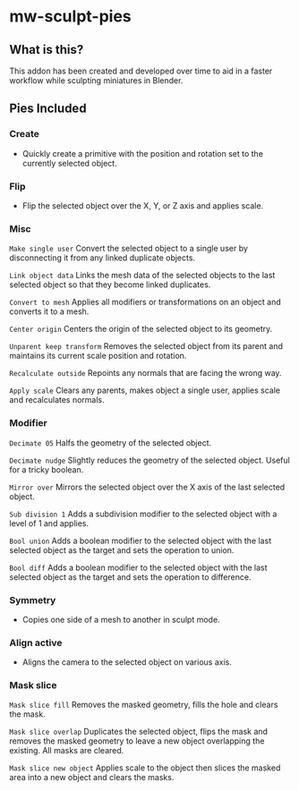 # mw-sculpt-pies
## What is this?
This addon has been created and developed over time to aid in a faster workflow while sculpting miniatures in Blender.

## Pies Included

### Create
- Quickly create a primitive with the position and rotation set to the currently selected object.

### Flip
- Flip the selected object over the X, Y, or Z axis and applies scale.

### Misc
`Make single user` Convert the selected object to a single user by disconnecting it from any linked duplicate objects.

`Link object data` Links the mesh data of the selected objects to the last selected object so that they become linked duplicates.

`Convert to mesh` Applies all modifiers or transformations on an object and converts it to a mesh.

`Center origin` Centers the origin of the selected object to its geometry.

`Unparent keep transform` Removes the selected object from its parent and maintains its current scale position and rotation.

`Recalculate outside` Repoints any normals that are facing the wrong way.

`Apply scale` Clears any parents, makes object a single user, applies scale and recalculates normals.

### Modifier

`Decimate 05` Halfs the geometry of the selected object.

`Decimate nudge` Slightly reduces the geometry of the selected object. Useful for a tricky boolean.

`Mirror over` Mirrors the selected object over the X axis of the last selected object.

`Sub division 1` Adds a subdivision modifier to the selected object with a level of 1 and applies.

`Bool union` Adds a boolean modifier to the selected object with the last selected object as the target and sets the operation to union.

`Bool diff` Adds a boolean modifier to the selected object with the last selected object as the target and sets the operation to difference.

### Symmetry
- Copies one side of a mesh to another in sculpt mode.

### Align active
- Aligns the camera to the selected object on various axis.

### Mask slice
`Mask slice fill` Removes the masked geometry, fills the hole and clears the mask.

`Mask slice overlap` Duplicates the selected object, flips the mask and removes the masked geometry to leave a new object overlapping the existing. All masks are cleared.

`Mask slice new object` Applies scale to the object then slices the masked area into a new object and clears the masks.

